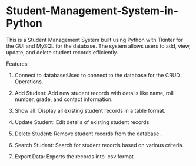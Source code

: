 # Student-Management-System-in-Python
This is a Student Management System built using Python with Tkinter for the GUI and MySQL for the database. The system allows users to add, view, update, and delete student records efficiently.

Features:

1. Connect to database:Used to connect to the database for the CRUD Operations.

2. Add Student: Add new student records with details like name, roll number, grade, and contact information.

3. Show all: Display all existing student records in a table format.

4. Update Student: Edit details of existing student records.

5. Delete Student: Remove student records from the database.

6. Search Student: Search for student records based on various criteria.

7. Export Data: Exports the records into .csv format
